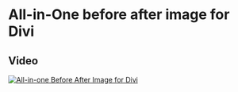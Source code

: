 # All-in-One before after image for Divi

## Video

[![All-in-one Before After Image for Divi](https://res.cloudinary.com/marcomontalbano/image/upload/v1697810509/video_to_markdown/images/youtube--r9AMYSGLf9U-c05b58ac6eb4c4700831b2b3070cd403.jpg)](https://youtu.be/r9AMYSGLf9U "All-in-one Before After Image for Divi")
